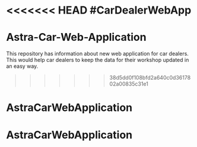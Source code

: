 <<<<<<< HEAD
#CarDealerWebApp
=======
# Astra-Car-Web-Application
This repository has information about new web application for car dealers. This would help car dealers to keep the data for their workshop updated in  an easy way. 
>>>>>>> 38d5dd0f108bfd2a640c0d3617802a00835c31e1
# AstraCarWebApplication
# AstraCarWebApplication
